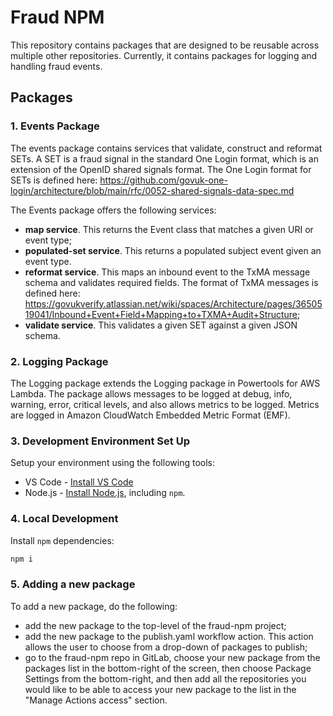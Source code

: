 # Fraud NPM

This repository contains packages that are designed to be reusable across multiple other repositories. 
Currently, it contains packages for logging and handling fraud events.

## Packages

### 1. Events Package

The events package contains services that validate, construct and reformat SETs. A SET is a fraud signal in the standard
One Login format, which is an extension of the OpenID shared signals format. The One Login format for SETs is defined 
here: https://github.com/govuk-one-login/architecture/blob/main/rfc/0052-shared-signals-data-spec.md

The Events package offers the following services:

- __map service__. This returns the Event class that matches a given URI or event type;
- __populated-set service__. This returns a populated subject event given an event type. 
- __reformat service__. This maps an inbound event to the TxMA message schema and validates required fields. The format 
of TxMA messages is defined here: 
https://govukverify.atlassian.net/wiki/spaces/Architecture/pages/3650519041/Inbound+Event+Field+Mapping+to+TXMA+Audit+Structure;
- __validate service__. This validates a given SET against a given JSON schema.

### 2. Logging Package

The Logging package extends the Logging package in Powertools for AWS Lambda. The package allows messages to be logged 
at debug, info, warning, error, critical levels, and also allows metrics to be logged. Metrics are logged in Amazon 
CloudWatch Embedded Metric Format (EMF).

### 3. Development Environment Set Up

Setup your environment using the following tools:

- VS Code - [Install VS Code](https://code.visualstudio.com/download)
- Node.js - [Install Node.js](https://nodejs.org/en/), including `npm`.

### 4. Local Development

Install `npm` dependencies:

```bash
npm i
```
### 5. Adding a new package

To add a new package, do the following:

- add the new package to the top-level of the fraud-npm project;
- add the new package to the publish.yaml workflow action. This action allows the user to choose from a drop-down of 
packages to publish;
- go to the fraud-npm repo in GitLab, choose your new package from the packages list in the bottom-right of the screen,
then choose Package Settings from the bottom-right, and then add all the repositories you would like to be able to
access your new package to the list in the "Manage Actions access" section.
